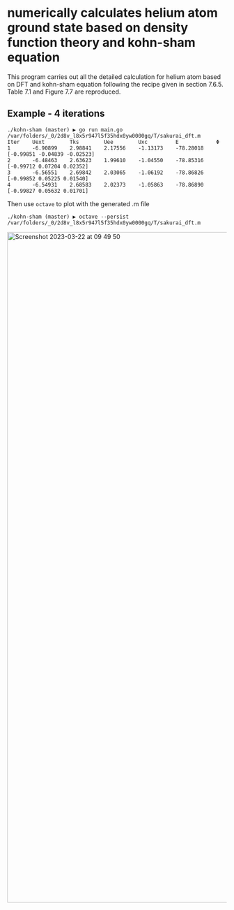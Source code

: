 # numerically calculates helium atom ground state based on density function theory and kohn-sham equation

This program carries out all the detailed calculation for helium atom based on DFT and kohn-sham equation following the recipe given in section 7.6.5. Table 7.1 and Figure 7.7 are reproduced.

## Example - 4 iterations
```
./kohn-sham (master) ▶ go run main.go
/var/folders/_0/2d8v_l8x5r947l5f35hdx0yw0000gq/T/sakurai_dft.m
Iter    Uext        Tks        Uee        Uxc         E            Φ
1       -6.90899    2.98841    2.17556    -1.13173    -78.28018    [-0.99851 -0.04839 -0.02523]
2       -6.48463    2.63623    1.99610    -1.04550    -78.85316    [-0.99712 0.07204 0.02352]
3       -6.56551    2.69842    2.03065    -1.06192    -78.86826    [-0.99852 0.05225 0.01540]
4       -6.54931    2.68583    2.02373    -1.05863    -78.86890    [-0.99827 0.05632 0.01701]
```

Then use `octave` to plot with the generated .m file
```
./kohn-sham (master) ▶ octave --persist /var/folders/_0/2d8v_l8x5r947l5f35hdx0yw0000gq/T/sakurai_dft.m
```
<img width="1535" alt="Screenshot 2023-03-22 at 09 49 50" src="https://user-images.githubusercontent.com/107862003/226781000-1472270b-0f32-4cfa-9aff-4d416c2f7924.png">
